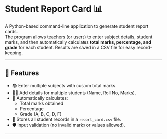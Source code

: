 # Student Report Card 📊

A Python-based command-line application to generate student report cards.  
The program allows teachers (or users) to enter subject details, student marks, and then automatically calculates **total marks, percentage, and grade** for each student. Results are saved in a CSV file for easy record-keeping.

---

## 🚀 Features
- 📚 Enter multiple subjects with custom total marks.  
- 👩‍🎓 Add details for multiple students (Name, Roll No, Marks).  
- 🧮 Automatically calculates:
  - Total marks obtained  
  - Percentage  
  - Grade (A, B, C, D, F)  
- 💾 Stores all student records in a `report_card.csv` file.  
- 🛡️ Input validation (no invalid marks or values allowed).  

---
